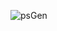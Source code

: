 ![psGen](https://github.com/nayeem2208/SkyGoal-Assesment/assets/124780866/148cd7d8-7c8b-42b9-924c-bd9c82041d93)
